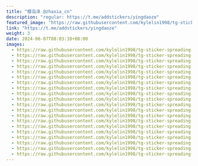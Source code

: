 ```yaml
---
title: "樱岛泽 @zhaxia_cn"
description: "regular: https://t.me/addstickers/yingdaoze"
featured_image: "https://raw.githubusercontent.com/kylelin1998/tg-sticker-spreading-worldwide-images/main/img/1ea55be2-8655-476c-9c39-d23c79efb3ff.jpg"
link: "https://t.me/addstickers/yingdaoze"
weight: 3
date: 2024-06-07T08:03:18+08:00
images:
  - https://raw.githubusercontent.com/kylelin1998/tg-sticker-spreading-worldwide-images/main/img/1ea55be2-8655-476c-9c39-d23c79efb3ff.jpg
  - https://raw.githubusercontent.com/kylelin1998/tg-sticker-spreading-worldwide-images/main/img/39654f9c-1db3-4503-9fdb-db747cff7f72.jpg
  - https://raw.githubusercontent.com/kylelin1998/tg-sticker-spreading-worldwide-images/main/img/416f9ffc-c9a1-4eab-b782-c69e96815412.jpg
  - https://raw.githubusercontent.com/kylelin1998/tg-sticker-spreading-worldwide-images/main/img/fad3f082-6e84-456f-9e62-038027bcb79f.jpg
  - https://raw.githubusercontent.com/kylelin1998/tg-sticker-spreading-worldwide-images/main/img/94d59af1-0a2b-4346-8eed-9c74937481cd.jpg
  - https://raw.githubusercontent.com/kylelin1998/tg-sticker-spreading-worldwide-images/main/img/465505cc-8f20-4c4e-85fd-dfb173b5a638.jpg
  - https://raw.githubusercontent.com/kylelin1998/tg-sticker-spreading-worldwide-images/main/img/87ef457a-90af-40ee-94c1-ed423fa4bd50.jpg
  - https://raw.githubusercontent.com/kylelin1998/tg-sticker-spreading-worldwide-images/main/img/4fa26e4b-0863-4075-a181-b7e4eb302410.jpg
  - https://raw.githubusercontent.com/kylelin1998/tg-sticker-spreading-worldwide-images/main/img/6d0376e8-3490-4a29-8034-e3025c1bd651.jpg
  - https://raw.githubusercontent.com/kylelin1998/tg-sticker-spreading-worldwide-images/main/img/c92eaa48-20fc-48aa-aa15-1fd703070bca.jpg
  - https://raw.githubusercontent.com/kylelin1998/tg-sticker-spreading-worldwide-images/main/img/404271d9-8ad7-4c25-8b12-ed8c7cd3e143.jpg
  - https://raw.githubusercontent.com/kylelin1998/tg-sticker-spreading-worldwide-images/main/img/8b2ee294-47c4-47a1-85a8-1f766fded785.jpg
  - https://raw.githubusercontent.com/kylelin1998/tg-sticker-spreading-worldwide-images/main/img/ead53407-bb70-4a39-a304-c1a715bdc391.jpg
  - https://raw.githubusercontent.com/kylelin1998/tg-sticker-spreading-worldwide-images/main/img/6f879ad8-7476-401e-b9c5-4d07e2714580.jpg
  - https://raw.githubusercontent.com/kylelin1998/tg-sticker-spreading-worldwide-images/main/img/52ce414a-9104-494a-8aba-27c82d55ae2f.jpg
  - https://raw.githubusercontent.com/kylelin1998/tg-sticker-spreading-worldwide-images/main/img/24555b36-af1e-421f-877a-120333d83b2d.jpg
  - https://raw.githubusercontent.com/kylelin1998/tg-sticker-spreading-worldwide-images/main/img/3563fb7f-ec9b-4e6e-9fe1-bdd41a23460f.jpg
  - https://raw.githubusercontent.com/kylelin1998/tg-sticker-spreading-worldwide-images/main/img/bfabc843-6897-46c2-8ffc-9027ebd8f054.jpg
  - https://raw.githubusercontent.com/kylelin1998/tg-sticker-spreading-worldwide-images/main/img/a6f4ad10-711b-4e34-9bf6-2c706592a767.jpg
  - https://raw.githubusercontent.com/kylelin1998/tg-sticker-spreading-worldwide-images/main/img/4c985d42-a101-449f-813d-1b639e6c2e98.jpg
---
```

